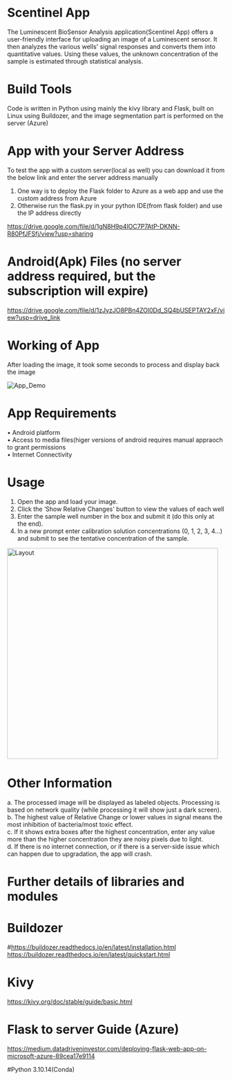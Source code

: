 # Scentinel App
The Luminescent BioSensor Analysis application(Scentinel App) offers a user-friendly interface for uploading an image of a Luminescent sensor. It then analyzes the various wells' signal responses and converts them into quantitative values. Using these values, the unknown concentration of the sample is estimated through statistical analysis.

# Build Tools
Code is written in Python using mainly the kivy library and Flask, built on Linux using Buildozer, and the image segmentation part is performed on the server (Azure)

# App with your Server Address
To test the app with a custom server(local as well) you can download it from the below link and enter the server address manually<br />
1. One way is to deploy the Flask folder to Azure as a web app and use the custom address from Azure<br />
2. Otherwise run the flask.py in your python IDE(from flask folder) and use the IP address directly<br />

https://drive.google.com/file/d/1gN8H9p4lOC7P7AtP-DKNN-R80PfJFSfj/view?usp=sharing<br />

# Android(Apk) Files (no server address required, but the subscription will expire)

https://drive.google.com/file/d/1zJyzJO8PBn4ZOl0Dd_SQ4bUSEPTAY2xF/view?usp=drive_link<br />

# Working of App
After loading the image, it took some seconds to process and display back the image

![App_Demo](https://github.com/faisalnazir1213/Scentinel/assets/66552427/a5c7b491-dbb9-49b3-aa06-1b96dd588ee3)<br />

# App Requirements<br />

•	Android platform<br />
•	Access to media files(higer versions of android requires manual appraoch to grant permissions<br />
•	Internet Connectivity<br />

# Usage

1. Open the app and load your image.
2. Click the ‘Show Relative Changes' button to view the values of each well
3. Enter the sample well number in the box and submit it (do this only at the end).
4. In a new prompt enter calibration solution concentrations (0, 1, 2, 3, 4...) and submit to see the tentative concentration of the sample.


<img width="488" alt="Layout" src="https://github.com/faisalnazir1213/Scentinel/assets/66552427/efc473a9-5feb-4d12-8b1d-bc5a579b997b">

# Other Information
a. The processed image will be displayed as labeled objects. Processing is based on network quality (while processing it will show just a dark screen).<br />
b. The highest value of Relative Change or lower values in signal means the most inhibition of bacteria/most toxic effect.<br />
c. If it shows extra boxes after the highest concentration, enter any value more than the higher concentration they are noisy pixels due to light. <br />
d. If there is no internet connection, or if there is a server-side issue which can happen due to upgradation, the app will crash.<br />


# Further details of libraries and modules
<!-- 
# Image Segmentation
https://github.com/stardist/stardist/
-->
# Buildozer
#https://buildozer.readthedocs.io/en/latest/installation.html <br />
https://buildozer.readthedocs.io/en/latest/quickstart.html  <br />

# Kivy 
https://kivy.org/doc/stable/guide/basic.html

# Flask to server Guide (Azure)
https://medium.datadriveninvestor.com/deploying-flask-web-app-on-microsoft-azure-89cea17e9114

#Python
3.10.14(Conda)

<!-- https://drive.google.com/file/d/16YoRcfn2EU35itPo5yYxtPmKU9CwhYLT/view?usp=sharing<br /> 
-->
